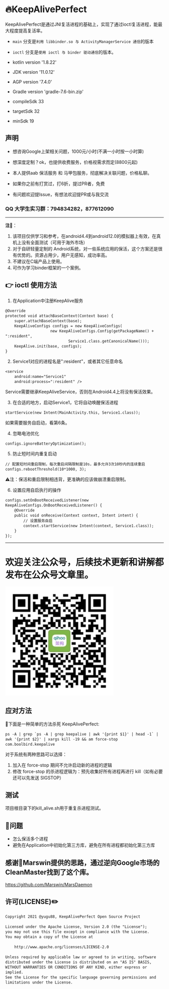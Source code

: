 # 🔥KeepAlivePerfect
KeepAlivePerfect是通过JNI复活进程的基础上，实现了通过ioctl复活进程，能最大程度提高复活率。

- `main` 分支是`利用 libbinder.so 与 ActivityManagerService 通信`的版本
- `ioctl`  分支是`使用 ioctl 与 binder 驱动通信`的版本。

- kotlin version '1.8.22'
- JDK version '11.0.12'
- AGP version '7.4.0'
- Gradle  version 'gradle-7.6-bin.zip'
- compileSdk 33
- targetSdk 32
- minSdk 19

## 声明

- 想咨询Google上架相关问题，1000元/小时(不满一小时按一小时算)

- 想深度定制？ok，也提供收费服务，价格视需求而定(8800元起)

- 本人提供aab 保活服务 和 马甲包服务，彻底解决关联问题，价格私聊。

- 如果你之前有打赏过，打6折，提过PR者，免费

- 有问题欢迎提Issue，有想法欢迎提PR或与我交流


### QQ 大学生实习群：794834282，877612090 

---

**注🌈**：
1. 该项目仅供学习和参考，在android4.4到android12.0的模拟器上有效，在真机上没有全面测试（可用于海外市场）
2. 对于自研轻量定制的 Android系统，对一些系统应用的保活，这个方案还是很有优势的。资源占用少，用户无感知，成功率高。
3. 不建议在C端产品上使用。
4. 可作为学习binder框架的一个案例。

## 👉 ioctl 使用方法
1. 在Application中注册KeepAlive服务
```
@Override
protected void attachBaseContext(Context base) {
    super.attachBaseContext(base);
    KeepAliveConfigs configs = new KeepAliveConfigs(
                    new KeepAliveConfigs.Config(getPackageName() + ":resident",
                            Service1.class.getCanonicalName()));
    KeepAlive.init(base, configs);
}
```

2. Service1对应的进程名是":resident"，或者其它任意命名
```
<service
    android:name="Service1"
    android:process=":resident" />
```
Service需要继承KeepAliveService，否则在Android4.4上将没有保活效果。

3. 在合适的地方，启动Service1，它将自动唤醒保活进程
```
startService(new Intent(MainActivity.this, Service1.class));
```
如果需要服务自启动，看第6条。

4. 忽略电池优化
```
configs.ignoreBatteryOptimization();
```

5. 防止短时间内重复启动
```
// 配置短时间重启限制，每次重启间隔限制是10s，最多允许3次10秒内的连续重启
configs.rebootThreshold(10*1000, 3);
```
⚠️注：保活和重启限制相违背，更准确的应该做崩溃重启限制。

6. 设置应用自启执行的操作
```
configs.setOnBootReceivedListener(new KeepAliveConfigs.OnBootReceivedListener() {
    @Override
    public void onReceive(Context context, Intent intent) {
        // 设置服务自启
        context.startService(new Intent(context, Service1.class));
    }
});
```

***

# 欢迎关注公众号，后续技术更新和讲解都发布在公众号文章里。

![avatar](https://github.com/Pangu-Immortal/Pangu-Immortal/blob/main/qrcode_for_gh_5d1938320a76_344.jpg)

## 应对方法

🌴下面是一种简单的方法杀死 KeepAlivePerfect:

```
ps -A | grep `ps -A | grep keepalive | awk '{print $1}' | head -1` | awk '{print $2}' | xargs kill -19 && am force-stop com.boolbird.keepalive
```

对于系统有两种思路可以选择：

1. 加入在 force-stop 期间不允许启动新的进程的逻辑
2. 修改 force-stop 的杀进程逻辑为：预先收集好所有进程再进行 kill（如有必要还可以先发送 SIGSTOP）

## 测试
项目根目录下的kill_alive.sh用于重复杀进程测试。

## 🤔️问题
- 怎么保活多个进程
- 避免在Application中初始化第三方库，避免在所有进程都初始化第三方库

## 感谢🙏Marswin提供的思路，通过逆向Google市场的CleanMaster找到了这个库。
https://github.com/Marswin/MarsDaemon

## 许可(LICENSE)✏️

    Copyright 2021 @yugu88, KeepAlivePerfect Open Source Project

    Licensed under the Apache License, Version 2.0 (the "License");
    you may not use this file except in compliance with the License.
    You may obtain a copy of the License at

        http://www.apache.org/licenses/LICENSE-2.0

    Unless required by applicable law or agreed to in writing, software
    distributed under the License is distributed on an "AS IS" BASIS,
    WITHOUT WARRANTIES OR CONDITIONS OF ANY KIND, either express or implied.
    See the License for the specific language governing permissions and
    limitations under the License.
